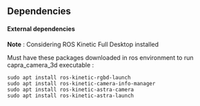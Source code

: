 ## Dependencies

#### External dependencies

**Note** : Considering ROS Kinetic Full Desktop installed

Must have these packages downloaded in ros environment to run capra_camera_3d executable :

    sudo apt install ros-kinetic-rgbd-launch
    sudo apt install ros-kinetic-camera-info-manager
    sudo apt install ros-kinetic-astra-camera
    sudo apt install ros-kinetic-astra-launch
